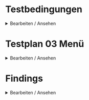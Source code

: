 # Testbedingungen

<details><summary>Bearbeiten / Ansehen</summary>

## Umgebung(en)

- [ ] DEV
- [ ] STAGE
- [ ] SANDBOX
- [ ] PROD
- [ ] ...

## Rolle(n)

- [ ] Hauptnutzer
- [ ] Nutzer
- [ ] Content Creator
- [ ] Account Manager

## Berechtigung(en)

- [ ] Leseberechtigung
- [ ] Schreibberechtigung

</details>

# Testplan 03 Menü

<details><summary>Bearbeiten / Ansehen</summary>

## Logo

- [ ] Mausklick öffnet Unitauswahl?System?

## Domänenauswahl

- [ ] Weitere Domäne auswählen öffnet Seite mit korrekten Links?
- [ ] Domäne DS-GVO auswählen - wird korrekt angezeigt?

## Unitauswahl

- [ ]TBD

## Dashboard

- [ ] Navigation durch alle Objekte in allen Status korrekt?
- [ ] Zuletzt bearbeitete Objekte korrekt?

## Objekte

- [ ] Alle Objekte und Subtypen der jeweiligen Domäne werden korrekt angezeigt?

## Kataloge

- [ ] Alle in der gewählten Sprache verfügbaren Kataloge werden angezeigt?
- [ ] Die Kataloge werden in der ausgewählten Sprache angezeigt?

## Reports

- [ ] Alle in der gewählten Sprache verfügbaren Reports werden angezeigt?
- [ ] Die Reports werden in der ausgewählten Sprache aufgelistet?

## Risikodefinitionen

- [ ] Es wird mindestens eine Risikodefinition angezeigt?
- [ ] Es werden alle verfügbaren Risikodefinitionen angezeigt?

## Demo-Unit

- [ ] Die Demo-Unit kann aufgerufen werden?
- [ ] Es kann zurück zur eigenen Unit gewechselt werden?

## Menü verstecken

- [ ] Das Menü kann versteckt werden?
- [ ] Das Menü kann über die Schaltfläche wieder eingeblendet werden?
- [ ] Das versteckte Menü kann über die Icons wieder eingeblendet werden?

</details>

# Findings

<details><summary>Bearbeiten / Ansehen</summary>

- [ ] Keine Findings

- _Erstes Finding_
- _Zweites Finding_
- _Drittes Finding_

</details>
